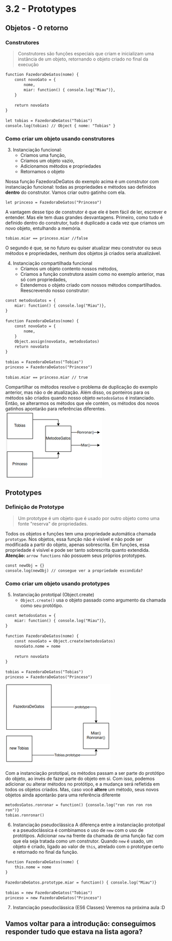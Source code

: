 # 3.2 - Prototypes

## Objetos - O retorno
### Construtores
> Construtores são funções especiais que criam e inicializam uma instância de um objeto, retornando o objeto criado no final da execução

```
function FazedoraDeGatos(nome) {
    const novoGato = { 
        nome,
        miar: function() { console.log("Miau")},
    }

    return novoGato
}

let tobias = FazedoraDeGatos("Tobias")
console.log(tobias) // Object { nome: "Tobias" }
```

### Como criar um objeto usando construtores
3. Instanciação funcional:
    - Criamos uma função,
    - Criamos um objeto vazio,
    - Adicionamos métodos e propriedades
    - Retornamos o objeto

Nossa função FazedoraDeGatos do exemplo acima é um construtor com instanciação funcional: todas as propriedades e métodos sao definidos **dentro** do construtor. Vamos criar outro gatinho com ela.

```
let princeso = FazedoraDeGatos("Princeso")
```
A vantagem desse tipo de construtor é que ele é bem fácil de ler, escrever e entender. Mas ele tem duas grandes desvantagens. Primeiro, como tudo é definido dentro do construtor, tudo é duplicado a cada vez que criamos um novo objeto, entulhando a memória.
```
tobias.miar == princeso.miar //false
```
O segundo é que, se no futuro eu quiser atualizar meu construtor ou seus métodos e propriedades, nenhum dos objetos já criados seria atualizável.

4. Instanciação compartilhada funcional
    - Criamos um objeto contento nossos métodos,
    - Criamos a função construtora assim como no exemplo anterior, mas só com propriedades,
    - Estendemos o objeto criado com nossos métodos compartilhados.
Reescrevendo nosso construtor:

```
const metodosGatos = {
    miar: function() { console.log("Miau")},
}

function FazedoraDeGatos(nome) {
    const novoGato = { 
        nome,
    }
    Object.assign(novoGato, metodosGatos)
    return novoGato
}

tobias = FazedoraDeGatos("Tobias")
princeso = FazedoraDeGatos("Princeso")

tobias.miar == princeso.miar // true
```
Compartilhar os métodos resolve o problema de duplicação do exemplo anterior, mas não o de atualização. Além disso, os ponteiros para os métodos são criados quando nosso objeto `metodosGatos` é instanciado. Então, se alterarmos os métodos que ele contém, os métodos dos novos gatinhos apontarão para referências diferentes.
![Diagrama exemplificando as relações entre objetos e métodos](../Assets/figura-instanc-func-comp.png)

## Prototypes
### Definição de Prototype
> Um prototype é um objeto que é usado por outro objeto como uma fonte "reserva" de propriedades.

Todos os objetos e funções tem uma propriedade automática chamada `prototype`. Nos objetos, essa função não é visível e não pode ser modificada a partir do objeto, apenas sobrescrita. Em funções, essa propriedade é visível e pode ser tanto sobrescrita quanto extendida. **Atenção:** `arrow functions` não possuem seus próprios prototypes.

```
const newObj = {}
console.log(newObj) // consegue ver a propriedade escondida?
```

### Como criar um objeto usando prototypes
5. Instanciação prototipal (Object.create)
    - `Object.create()` usa o objeto passado como argumento da chamada como seu protótipo.

```
const metodosGatos = {
    miar: function() { console.log("Miau")},
}

function FazedoraDeGatos(nome) {
    const novoGato = Object.create(metodosGatos)
    novoGato.nome = nome

    return novoGato
}

tobias = FazedoraDeGatos("Tobias")
princeso = FazedoraDeGatos("Princeso")
```
![Diagrama exemplificando as relações entre objetos e métodos](../Assets/figura-instanc-proto.png)

Com a instanciação prototipal, os métodos passam a ser parte do protótipo do objeto, ao invés de fazer parte do objeto em si. Com isso, podemos adicionar ou alterar métodos no protótipo, e a mudança será refletida em todos os objetos criados. Mas, caso você **altere** um método, seus novos objetos ainda apontarão para uma referência diferente

```
metodosGatos.ronronar = function() {console.log("ron ron ron ron ron")}
tobias.ronronar()
```

6. Instanciação pseudoclássica
A diferença entre a instanciação prototipal e a pseudoclássica é combinamos o uso de `new` com o uso de protótipos. Adicionar `new` na frente da chamada de uma função faz com que ela seja tratada como um construtor. Quando `new` é usado, um objeto é criado, ligado ao valor de `this`, atrelado com o prototype certo e retornado no final da função.

```
function FazedoraDeGatos(nome) {
    this.nome = nome
}

FazedoraDeGatos.prototype.miar = function() { console.log("Miau")}

tobias = new FazedoraDeGatos("Tobias")
princeso = new FazedoraDeGatos("Princeso")
```

7. Instanciação pseudoclássica (ES6 Classes)
Veremos na próxima aula :D

## Vamos voltar para a introdução: conseguimos responder tudo que estava na lista agora?